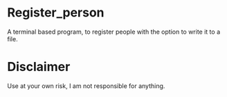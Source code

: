 # Register_person
A terminal based program, to register people with the option to write it to a file. 

# Disclaimer

Use at your own risk, I am not responsible for anything.
